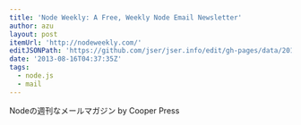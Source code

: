 ```yaml
---
title: 'Node Weekly: A Free, Weekly Node Email Newsletter'
author: azu
layout: post
itemUrl: 'http://nodeweekly.com/'
editJSONPath: 'https://github.com/jser/jser.info/edit/gh-pages/data/2013/08/index.json'
date: '2013-08-16T04:37:35Z'
tags:
  - node.js
  - mail
---
```

Nodeの週刊なメールマガジン by Cooper Press
